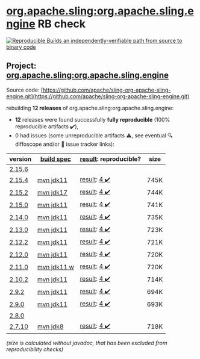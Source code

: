 [org.apache.sling:org.apache.sling.engine](https://central.sonatype.com/artifact/org.apache.sling/org.apache.sling.engine/2.15.4/versions) RB check
=======

[![Reproducible Builds](https://reproducible-builds.org/images/logos/rb.svg) an independently-verifiable path from source to binary code](https://reproducible-builds.org/)

## Project: [org.apache.sling:org.apache.sling.engine](https://central.sonatype.com/artifact/org.apache.sling/org.apache.sling.engine/2.15.4/versions)

Source code: [https://github.com/apache/sling-org-apache-sling-engine.git](https://github.com/apache/sling-org-apache-sling-engine.git)

rebuilding **12 releases** of org.apache.sling:org.apache.sling.engine:
- **12** releases were found successfully **fully reproducible** (100% reproducible artifacts :heavy_check_mark:),
- 0 had issues (some unreproducible artifacts :warning:, see eventual :mag: diffoscope and/or :memo: issue tracker links):

| version | [build spec](/BUILDSPEC.md) | [result](https://reproducible-builds.org/docs/jvm/): reproducible? | size |
| -- | --------- | ------ | -- |
| [2.15.6](https://central.sonatype.com/artifact/org.apache.sling/org.apache.sling.engine/2.15.6/pom) | | | |
| [2.15.4](https://central.sonatype.com/artifact/org.apache.sling/org.apache.sling.engine/2.15.4/pom) | [mvn jdk11](org.apache.sling.engine-2.15.4.buildspec) | [result](org.apache.sling.engine-2.15.4.buildinfo): [4 :heavy_check_mark: ](org.apache.sling.engine-2.15.4.buildcompare) | 745K |
| [2.15.2](https://central.sonatype.com/artifact/org.apache.sling/org.apache.sling.engine/2.15.2/pom) | [mvn jdk17](org.apache.sling.engine-2.15.2.buildspec) | [result](org.apache.sling.engine-2.15.2.buildinfo): [4 :heavy_check_mark: ](org.apache.sling.engine-2.15.2.buildcompare) | 744K |
| [2.15.0](https://central.sonatype.com/artifact/org.apache.sling/org.apache.sling.engine/2.15.0/pom) | [mvn jdk11](org.apache.sling.engine-2.15.0.buildspec) | [result](org.apache.sling.engine-2.15.0.buildinfo): [4 :heavy_check_mark: ](org.apache.sling.engine-2.15.0.buildcompare) | 741K |
| [2.14.0](https://central.sonatype.com/artifact/org.apache.sling/org.apache.sling.engine/2.14.0/pom) | [mvn jdk11](org.apache.sling.engine-2.14.0.buildspec) | [result](org.apache.sling.engine-2.14.0.buildinfo): [4 :heavy_check_mark: ](org.apache.sling.engine-2.14.0.buildcompare) | 735K |
| [2.13.0](https://central.sonatype.com/artifact/org.apache.sling/org.apache.sling.engine/2.13.0/pom) | [mvn jdk11](org.apache.sling.engine-2.13.0.buildspec) | [result](org.apache.sling.engine-2.13.0.buildinfo): [4 :heavy_check_mark: ](org.apache.sling.engine-2.13.0.buildcompare) | 723K |
| [2.12.2](https://central.sonatype.com/artifact/org.apache.sling/org.apache.sling.engine/2.12.2/pom) | [mvn jdk11](org.apache.sling.engine-2.12.2.buildspec) | [result](org.apache.sling.engine-2.12.2.buildinfo): [4 :heavy_check_mark: ](org.apache.sling.engine-2.12.2.buildcompare) | 721K |
| [2.12.0](https://central.sonatype.com/artifact/org.apache.sling/org.apache.sling.engine/2.12.0/pom) | [mvn jdk11](org.apache.sling.engine-2.12.0.buildspec) | [result](org.apache.sling.engine-2.12.0.buildinfo): [4 :heavy_check_mark: ](org.apache.sling.engine-2.12.0.buildcompare) | 720K |
| [2.11.0](https://central.sonatype.com/artifact/org.apache.sling/org.apache.sling.engine/2.11.0/pom) | [mvn jdk11 w](org.apache.sling.engine-2.11.0.buildspec) | [result](org.apache.sling.engine-2.11.0.buildinfo): [4 :heavy_check_mark: ](org.apache.sling.engine-2.11.0.buildcompare) | 720K |
| [2.10.2](https://central.sonatype.com/artifact/org.apache.sling/org.apache.sling.engine/2.10.2/pom) | [mvn jdk11](org.apache.sling.engine-2.10.2.buildspec) | [result](org.apache.sling.engine-2.10.2.buildinfo): [4 :heavy_check_mark: ](org.apache.sling.engine-2.10.2.buildcompare) | 714K |
| [2.9.2](https://central.sonatype.com/artifact/org.apache.sling/org.apache.sling.engine/2.9.2/pom) | [mvn jdk11](org.apache.sling.engine-2.9.2.buildspec) | [result](org.apache.sling.engine-2.9.2.buildinfo): [4 :heavy_check_mark: ](org.apache.sling.engine-2.9.2.buildcompare) | 694K |
| [2.9.0](https://central.sonatype.com/artifact/org.apache.sling/org.apache.sling.engine/2.9.0/pom) | [mvn jdk11](org.apache.sling.engine-2.9.0.buildspec) | [result](org.apache.sling.engine-2.9.0.buildinfo): [4 :heavy_check_mark: ](org.apache.sling.engine-2.9.0.buildcompare) | 693K |
| [2.8.0](https://central.sonatype.com/artifact/org.apache.sling/org.apache.sling.engine/2.8.0/pom) | | | |
| [2.7.10](https://central.sonatype.com/artifact/org.apache.sling/org.apache.sling.engine/2.7.10/pom) | [mvn jdk8](org.apache.sling.engine-2.7.10.buildspec) | [result](org.apache.sling.engine-2.7.10.buildinfo): [4 :heavy_check_mark: ](org.apache.sling.engine-2.7.10.buildcompare) | 718K |

<i>(size is calculated without javadoc, that has been excluded from reproducibility checks)</i>
